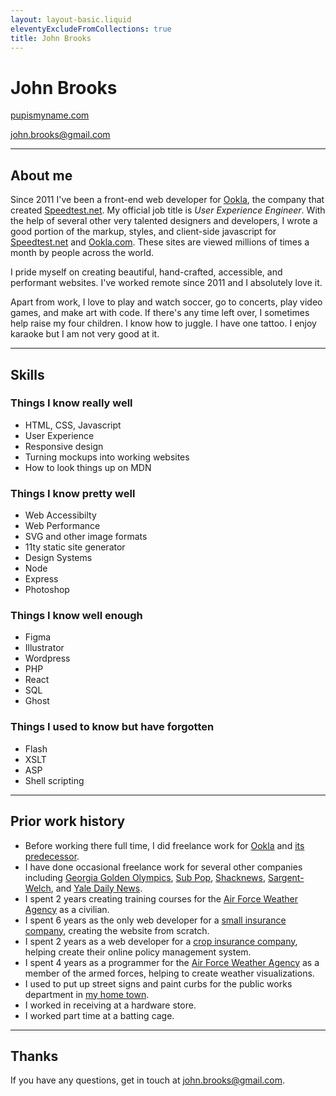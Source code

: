 ```yaml
---
layout: layout-basic.liquid
eleventyExcludeFromCollections: true
title: John Brooks
---
```


# John Brooks

[pupismyname.com](https://www.pupismyname.com/)

[john.brooks@gmail.com](mailto:john.brooks@gmail.com)

---

## About me

Since 2011 I've been a front-end web developer for [Ookla](https://www.ookla.com/), the company that created [Speedtest.net](https://www.speedtest.net/). My official job title is _User Experience Engineer_. With the help of several other very talented designers and developers, I wrote a good portion of the markup, styles, and client-side javascript for [Speedtest.net](https://www.speedtest.net/) and [Ookla.com](https://www.ookla.com/). These sites are viewed millions of times a month by people across the world.

I pride myself on creating beautiful, hand-crafted, accessible, and performant websites. I've worked remote since 2011 and I absolutely love it.

Apart from work, I love to play and watch soccer, go to concerts, play video games, and make art with code. If there's any time left over, I sometimes help raise my four children. I know how to juggle. I have one tattoo. I enjoy karaoke but I am not very good at it.

---

## Skills

### Things I know really well

- HTML, CSS, Javascript
- User Experience
- Responsive design
- Turning mockups into working websites
- How to look things up on MDN

### Things I know pretty well

- Web Accessibilty
- Web Performance
- SVG and other image formats
- 11ty static site generator
- Design Systems
- Node
- Express
- Photoshop

### Things I know well enough

- Figma
- Illustrator
- Wordpress
- PHP
- React
- SQL
- Ghost

### Things I used to know but have forgotten

- Flash
- XSLT
- ASP
- Shell scripting

---

## Prior work history

- Before working there full time, I did freelance work for [Ookla](https://www.ookla.com/) and [its predecessor](http://web.archive.org/web/20040730133349/http://speakeasy.net/).
- I have done occasional freelance work for several other companies including [Georgia Golden Olympics](https://www.georgiagoldenolympics.com/), [Sub Pop](https://www.subpop.com/), [Shacknews](https://www.shacknews.com/), [Sargent-Welch](https://www.sargentwelch.com/), and [Yale Daily News](https://yaledailynews.com/).
- I spent 2 years creating training courses for the [Air Force Weather Agency](https://en.wikipedia.org/wiki/557th_Weather_Wing) as a civilian.
- I spent 6 years as the only web developer for a [small insurance company](http://web.archive.org/web/20070809061718/http://www.southernmutual.com:80/), creating the website from scratch.
- I spent 2 years as a web developer for a [crop insurance company](http://web.archive.org/web/20021127075347/http://amag.com/), helping create their online policy management system.
- I spent 4 years as a programmer for the [Air Force Weather Agency](https://en.wikipedia.org/wiki/557th_Weather_Wing) as a member of the armed forces, helping to create weather visualizations.
- I used to put up street signs and paint curbs for the public works department in [my home town](https://en.wikipedia.org/wiki/Warner_Robins,_Georgia).
- I worked in receiving at a hardware store.
- I worked part time at a batting cage.

---

## Thanks

If you have any questions, get in touch at [john.brooks@gmail.com](john.brooks@gmail.com).
